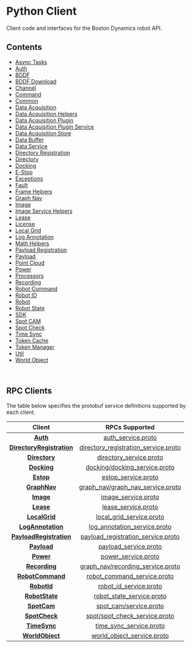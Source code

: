 <!--
Copyright (c) 2021 Boston Dynamics, Inc.  All rights reserved.

Downloading, reproducing, distributing or otherwise using the SDK Software
is subject to the terms and conditions of the Boston Dynamics Software
Development Kit License (20191101-BDSDK-SL).
-->

# Python Client

Client code and interfaces for the Boston Dynamics robot API.

## Contents

* [Async Tasks](async_tasks)
* [Auth](auth)
* [BDDF](bddf)
* [BDDF Download](bddf_download)
* [Channel](channel)
* [Command ](command_line)
* [Common](common)
* [Data Acquisition](data_acquisition)
* [Data Acquisition Helpers](data_acquisition_helpers)
* [Data Acquisition Plugin](data_acquisition_plugin)
* [Data Acquisition Plugin Service](data_acquisition_plugin_service)
* [Data Acquisition Store](data_acquisition_store)
* [Data Buffer](data_buffer)
* [Data Service](data_service)
* [Directory Registration](directory_registration)
* [Directory](directory)
* [Docking](docking)
* [E-Stop](estop)
* [Exceptions](exceptions)
* [Fault](fault)
* [Frame Helpers](frame_helpers)
* [Graph Nav](graph_nav)
* [Image](image)
* [Image Service Helpers](image_service_helpers)
* [Lease](lease)
* [License](license)
* [Local Grid](local_grid)
* [Log Annotation](log_annotation)
* [Math Helpers](math_helpers)
* [Payload Registration](payload_registration)
* [Payload](payload)
* [Point Cloud](point_cloud)
* [Power](power)
* [Processors](processors)
* [Recording](recording)
* [Robot Command](robot_command)
* [Robot ID](robot_id)
* [Robot](robot)
* [Robot State](robot_state)
* [SDK](sdk)
* [Spot CAM](spot_cam/README)
* [Spot Check](spot_check)
* [Time Sync](time_sync)
* [Token Cache](token_cache)
* [Token Manager](token_manager)
* [Util](util)
* [World Object](world_object)

<p>&nbsp;</p>

## RPC Clients
The table below specifies the protobuf service definitions supported by each client.

| Client | RPCs Supported |
|:------:|:-------------:|
| [**Auth**](./auth.py) | [auth_service.proto](../../../../../protos/bosdyn/api/auth_service.proto) |
| [**DirectoryRegistration**](./directory_registration.py) | [directory_registration_service.proto](../../../../../protos/bosdyn/api/directory_registration_service.proto) |
| [**Directory**](./directory.py) | [directory_service.proto](../../../../../protos/bosdyn/api/directory_service.proto) |
| [**Docking**](./docking.py) | [docking/docking_service.proto](../../../../../protos/bosdyn/api/docking/docking_service.proto) |
| [**Estop**](./estop.py) | [estop_service.proto](../../../../../protos/bosdyn/api/estop_service.proto) |
| [**GraphNav**](./graph_nav.py) | [graph_nav/graph_nav_service.proto](../../../../../protos/bosdyn/api/graph_nav/graph_nav_service.proto) |
| [**Image**](./image.py) | [image_service.proto](../../../../../protos/bosdyn/api/image_service.proto) |
| [**Lease**](./lease.py) | [lease_service.proto](../../../../../protos/bosdyn/api/lease_service.proto) |
| [**LocalGrid**](./local_grid.py) | [local_grid_service.proto](../../../../../protos/bosdyn/api/local_grid_service.proto) |
| [**LogAnnotation**](./log_annotation.py) | [log_annotation_service.proto](../../../../../protos/bosdyn/api/log_annotation_service.proto) |
| [**PayloadRegistration**](./payload_registration.py) | [payload_registration_service.proto](../../../../../protos/bosdyn/api/payload_registration_service.proto) |
| [**Payload**](./payload.py) | [payload_service.proto](../../../../../protos/bosdyn/api/payload_service.proto) |
| [**Power**](./power.py) | [power_service.proto](../../../../../protos/bosdyn/api/power_service.proto) |
| [**Recording**](./recording.py) | [graph_nav/recording_service.proto](../../../../../protos/bosdyn/api/graph_nav/recording_service.proto) |
| [**RobotCommand**](./robot_command.py) | [robot_command_service.proto](../../../../../protos/bosdyn/api/robot_command_service.proto) |
| [**RobotId**](./robot_id.py) | [robot_id_service.proto](../../../../../protos/bosdyn/api/robot_id_service.proto) |
| [**RobotState**](./robot_state.py) | [robot_state_service.proto](../../../../../protos/bosdyn/api/robot_state_service.proto) |
| [**SpotCam**](./spot_cam/README.py) | [spot_cam/service.proto](../../../../../protos/bosdyn/api/spot_cam/service.proto) |
| [**SpotCheck**](./spot_check.py) | [spot/spot_check_service.proto](../../../../../protos/bosdyn/api/spot/spot_check_service.proto) |
| [**TimeSync**](./time_sync.py) | [time_sync_service.proto](../../../../../protos/bosdyn/api/time_sync_service.proto) |
| [**WorldObject**](./world_object.py) | [world_object_service.proto](../../../../../protos/bosdyn/api/world_object_service.proto) |
